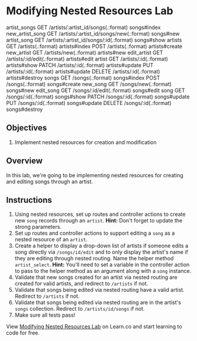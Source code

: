 # Modifying Nested Resources Lab

artist_songs GET    /artists/:artist_id/songs(.:format)     songs#index
new_artist_song GET    /artists/:artist_id/songs/new(.:format) songs#new
    artist_song GET    /artists/:artist_id/songs/:id(.:format) songs#show
        artists GET    /artists(.:format)                      artists#index
                POST   /artists(.:format)                      artists#create
     new_artist GET    /artists/new(.:format)                  artists#new
    edit_artist GET    /artists/:id/edit(.:format)             artists#edit
         artist GET    /artists/:id(.:format)                  artists#show
                PATCH  /artists/:id(.:format)                  artists#update
                PUT    /artists/:id(.:format)                  artists#update
                DELETE /artists/:id(.:format)                  artists#destroy
          songs GET    /songs(.:format)                        songs#index
                POST   /songs(.:format)                        songs#create
       new_song GET    /songs/new(.:format)                    songs#new
      edit_song GET    /songs/:id/edit(.:format)               songs#edit
           song GET    /songs/:id(.:format)                    songs#show
                PATCH  /songs/:id(.:format)                    songs#update
                PUT    /songs/:id(.:format)                    songs#update
                DELETE /songs/:id(.:format)                    songs#destroy
      
## Objectives

1. Implement nested resources for creation and modification

## Overview

In this lab, we're going to be implementing nested resources for
creating and editing songs through an artist.

## Instructions

1. Using nested resources, set up routes and controller actions to
   create new `song` records through an `artist`. **Hint:** Don't forget
to update the strong parameters.
2. Set up routes and controller actions to support editing a `song` as a
   nested resource of an `artist`.
3. Create a helper to display a drop-down list of artists if someone
   edits a song directly via `/songs/id/edit` and to only display the
artist's name if they are editing through nested routing. Name the
helper method `artist_select`. **Hint:** You'll need to set a variable
in the controller action to pass to the helper method as an argument
along with a `song` instance.
4. Validate that new songs created for an artist via nested routing are
   created for valid artists, and redirect to `/artists` if not.
5. Validate that songs being edited via nested routing have a valid artist. Redirect to `/artists` if not.
6. Validate that songs being edited via nested routing are in the
   artist's `songs` collection. Redirect to `/artists/id/songs` if not.
7. Make sure all tests pass!

<p data-visibility='hidden'>View <a href='https://learn.co/lessons/diy-nested-resources-lab' title='Modifying Nested Resources Lab'>Modifying Nested Resources Lab</a> on Learn.co and start learning to code for free.</p>

